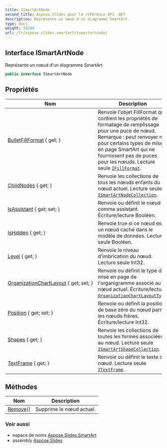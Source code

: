 ```yaml
---  
title: ISmartArtNode
second_title: Aspose.Slides pour la référence API .NET  
description: Représente un nœud d'un diagramme SmartArt.
type: docs  
weight: 10240  
url: /fr/aspose.slides.smartart/ismartartnode/
---  
```


## Interface ISmartArtNode  

Représente un nœud d'un diagramme SmartArt.  

```csharp  
public interface ISmartArtNode  
```  

## Propriétés  

| Nom | Description |  
| --- | --- |  
| [BulletFillFormat](../../aspose.slides.smartart/ismartartnode/bulletfillformat) { get; } | Renvoie l'objet FillFormat qui contient les propriétés de formatage de remplissage pour une puce de nœud. Remarque : peut renvoyer null pour certains types de mise en page SmartArt qui ne fournissent pas de puces pour les nœuds. Lecture seule [`IFillFormat`](../../aspose.slides/ifillformat). |  
| [ChildNodes](../../aspose.slides.smartart/ismartartnode/childnodes) { get; } | Renvoie les collections de tous les nœuds enfants du nœud actuel. Lecture seule [`ISmartArtNodeCollection`](../ismartartnodecollection). |  
| [IsAssistant](../../aspose.slides.smartart/ismartartnode/isassistant) { get; set; } | Renvoie ou définit le nœud comme assistant. Écriture/lecture Booléen. |  
| [IsHidden](../../aspose.slides.smartart/ismartartnode/ishidden) { get; } | Renvoie true si ce nœud est un nœud caché dans le modèle de données. Lecture seule Booléen. |  
| [Level](../../aspose.slides.smartart/ismartartnode/level) { get; } | Renvoie le niveau d'imbrication du nœud. Lecture seule Int32. |  
| [OrganizationChartLayout](../../aspose.slides.smartart/ismartartnode/organizationchartlayout) { get; set; } | Renvoie ou définit le type de mise en page de l'organigramme associé au nœud actuel. Écriture/lecture [`OrganizationChartLayoutType`](../organizationchartlayouttype). |  
| [Position](../../aspose.slides.smartart/ismartartnode/position) { get; set; } | Renvoie ou définit la position de base zéro du nœud parmi les nœuds frères. Écriture/lecture Int32. |  
| [Shapes](../../aspose.slides.smartart/ismartartnode/shapes) { get; } | Renvoie les collections de toutes les formes associées au nœud. Lecture seule [`ISmartArtShapeCollection`](../ismartartshapecollection). |  
| [TextFrame](../../aspose.slides.smartart/ismartartnode/textframe) { get; } | Renvoie ou définit le texte du nœud. Lecture seule [`ITextFrame`](../../aspose.slides/itextframe). |  

## Méthodes  

| Nom | Description |  
| --- | --- |  
| [Remove](../../aspose.slides.smartart/ismartartnode/remove)() | Supprime le nœud actuel. |  

### Voir aussi  

* espace de noms [Aspose.Slides.SmartArt](../../aspose.slides.smartart)  
* assembly [Aspose.Slides](../../)  

<!-- NE PAS ÉDITER : généré par xmldocmd pour Aspose.Slides.dll -->  
